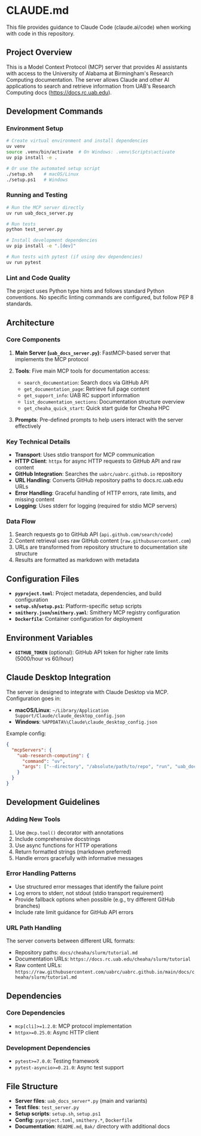 # CLAUDE.md

This file provides guidance to Claude Code (claude.ai/code) when working with code in this repository.

## Project Overview

This is a Model Context Protocol (MCP) server that provides AI assistants with access to the University of Alabama at Birmingham's Research Computing documentation. The server allows Claude and other AI applications to search and retrieve information from UAB's Research Computing docs (https://docs.rc.uab.edu).

## Development Commands

### Environment Setup
```bash
# Create virtual environment and install dependencies
uv venv
source .venv/bin/activate  # On Windows: .venv\Scripts\activate
uv pip install -e .

# Or use the automated setup script
./setup.sh    # macOS/Linux
./setup.ps1   # Windows
```

### Running and Testing
```bash
# Run the MCP server directly
uv run uab_docs_server.py

# Run tests
python test_server.py

# Install development dependencies
uv pip install -e ".[dev]"

# Run tests with pytest (if using dev dependencies)
uv run pytest
```

### Lint and Code Quality
The project uses Python type hints and follows standard Python conventions. No specific linting commands are configured, but follow PEP 8 standards.

## Architecture

### Core Components

1. **Main Server (`uab_docs_server.py`)**: FastMCP-based server that implements the MCP protocol
2. **Tools**: Five main MCP tools for documentation access:
   - `search_documentation`: Search docs via GitHub API
   - `get_documentation_page`: Retrieve full page content
   - `get_support_info`: UAB RC support information
   - `list_documentation_sections`: Documentation structure overview
   - `get_cheaha_quick_start`: Quick start guide for Cheaha HPC

3. **Prompts**: Pre-defined prompts to help users interact with the server effectively

### Key Technical Details

- **Transport**: Uses stdio transport for MCP communication
- **HTTP Client**: `httpx` for async HTTP requests to GitHub API and raw content
- **GitHub Integration**: Searches the `uabrc/uabrc.github.io` repository
- **URL Handling**: Converts GitHub repository paths to docs.rc.uab.edu URLs
- **Error Handling**: Graceful handling of HTTP errors, rate limits, and missing content
- **Logging**: Uses stderr for logging (required for stdio MCP servers)

### Data Flow

1. Search requests go to GitHub API (`api.github.com/search/code`)
2. Content retrieval uses raw GitHub content (`raw.githubusercontent.com`)
3. URLs are transformed from repository structure to documentation site structure
4. Results are formatted as markdown with metadata

## Configuration Files

- **`pyproject.toml`**: Project metadata, dependencies, and build configuration
- **`setup.sh`/`setup.ps1`**: Platform-specific setup scripts
- **`smithery.json`/`smithery.yaml`**: Smithery MCP registry configuration
- **`Dockerfile`**: Container configuration for deployment

## Environment Variables

- **`GITHUB_TOKEN`** (optional): GitHub API token for higher rate limits (5000/hour vs 60/hour)

## Claude Desktop Integration

The server is designed to integrate with Claude Desktop via MCP. Configuration goes in:
- **macOS/Linux**: `~/Library/Application Support/Claude/claude_desktop_config.json`
- **Windows**: `%APPDATA%\Claude\claude_desktop_config.json`

Example config:
```json
{
  "mcpServers": {
    "uab-research-computing": {
      "command": "uv",
      "args": ["--directory", "/absolute/path/to/repo", "run", "uab_docs_server.py"]
    }
  }
}
```

## Development Guidelines

### Adding New Tools
1. Use `@mcp.tool()` decorator with annotations
2. Include comprehensive docstrings
3. Use async functions for HTTP operations
4. Return formatted strings (markdown preferred)
5. Handle errors gracefully with informative messages

### Error Handling Patterns
- Use structured error messages that identify the failure point
- Log errors to stderr, not stdout (stdio transport requirement)
- Provide fallback options when possible (e.g., try different GitHub branches)
- Include rate limit guidance for GitHub API errors

### URL Path Handling
The server converts between different URL formats:
- Repository paths: `docs/cheaha/slurm/tutorial.md`
- Documentation URLs: `https://docs.rc.uab.edu/cheaha/slurm/tutorial`
- Raw content URLs: `https://raw.githubusercontent.com/uabrc/uabrc.github.io/main/docs/cheaha/slurm/tutorial.md`

## Dependencies

### Core Dependencies
- `mcp[cli]>=1.2.0`: MCP protocol implementation
- `httpx>=0.25.0`: Async HTTP client

### Development Dependencies
- `pytest>=7.0.0`: Testing framework
- `pytest-asyncio>=0.21.0`: Async test support

## File Structure

- **Server files**: `uab_docs_server*.py` (main and variants)
- **Test files**: `test_server.py`
- **Setup scripts**: `setup.sh`, `setup.ps1`
- **Config**: `pyproject.toml`, `smithery.*`, `Dockerfile`
- **Documentation**: `README.md`, `Bak/` directory with additional docs